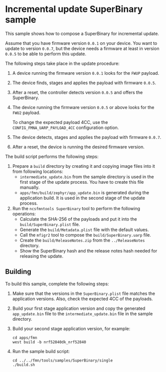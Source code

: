 # Incremental update SuperBinary sample

This sample shows how to compose a SuperBinary for incremental update.

Assume that you have firmware version `0.0.1` on your device. You want
to update to version `0.0.7`, but the device needs a firmware at least in
version `0.0.5` to be able to perform this update.

The following steps take place in the update procedure:

1.  A device running the firmware version `0.0.1` looks for the `FWUP` payload.

2.  The device finds, stages and applies the payload with firmware `0.0.5`.

3.  After a reset, the controller detects version `0.0.5` and offers the SuperBinary.

4.  The device running the firmware version `0.0.5` or above looks for the `FWU2` payload.

    To change the expected payload 4CC, use the `CONFIG_FMNA_UARP_PAYLOAD_4CC` 
    configuration option.

5.  The device detects, stages and applies the payload with firmware `0.0.7`.

6.  After a reset, the device is running the desired firmware version.

The build script performs the following steps:

1.  Prepare a `build` directory by creating it and copying
    image files into it from following locations:
    *  `intermediate_update.bin` from the sample directory is used in the first
       stage of the update process. You have to create this file manually.
    *  `apps/fmn/build/zephyr/app_update.bin` is generated during the application
       build. It is used in the second stage of the update process.
2.  Run the `ncsfmntools SuperBinary` tool to perform the following operations:
    *  Calculate the SHA-256 of the payloads and put it into the `build/SuperBinary.plist` file.
    *  Generate the `build/Metadata.plist` file with the default values.
    *  Call the `mfigr2` tool to compose the `build/SuperBinary.uarp` file.
    *  Create the `build/ReleaseNotes.zip` from the `../ReleaseNotes` directory.
    *  Show the SuperBinary hash and the release notes hash needed for releasing the update.

## Building

To build this sample, complete the following steps:

1.  Make sure that the versions in the `SuperBinary.plist` file matches the
    application versions. Also, check the expected 4CC of the payloads.

2.  Build your first stage application version and copy the generated
    `app_update.bin` file to the `intermediate_update.bin` file in the sample directory.

3.  Build your second stage application version, for example:
    ```
    cd apps/fmn
    west build -b nrf52840dk_nrf52840
    ```

4.  Run the sample build script:
    ```
    cd ../../fmn/tools/samples/SuperBinary/single
    ./build.sh
    ```
